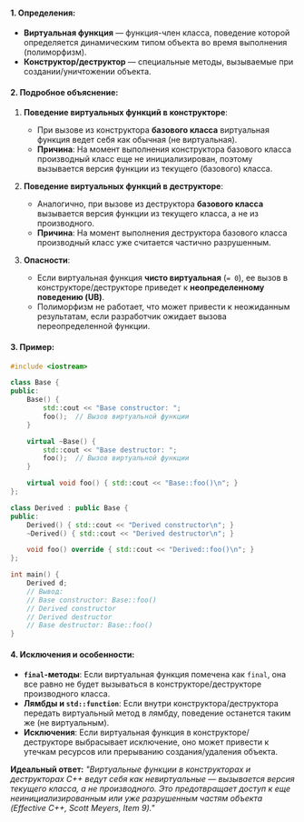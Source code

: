 #### **1. Определения:**
- **Виртуальная функция** — функция-член класса, поведение которой определяется динамическим типом объекта во время выполнения (полиморфизм).  
- **Конструктор/деструктор** — специальные методы, вызываемые при создании/уничтожении объекта.  

#### **2. Подробное объяснение:**
1. **Поведение виртуальных функций в конструкторе**:  
   - При вызове из конструктора **базового класса** виртуальная функция ведет себя как обычная (не виртуальная).  
   - **Причина**: На момент выполнения конструктора базового класса производный класс еще не инициализирован, поэтому вызывается версия функции из текущего (базового) класса.  

2. **Поведение виртуальных функций в деструкторе**:  
   - Аналогично, при вызове из деструктора **базового класса** вызывается версия функции из текущего класса, а не из производного.  
   - **Причина**: На момент выполнения деструктора базового класса производный класс уже считается частично разрушенным.  

3. **Опасности**:  
   - Если виртуальная функция **чисто виртуальная** (`= 0`), ее вызов в конструкторе/деструкторе приведет к **неопределенному поведению (UB)**.  
   - Полиморфизм не работает, что может привести к неожиданным результатам, если разработчик ожидает вызова переопределенной функции.  

#### **3. Пример:**
```cpp  
#include <iostream>  

class Base {  
public:  
    Base() {  
        std::cout << "Base constructor: ";  
        foo();  // Вызов виртуальной функции  
    }  

    virtual ~Base() {  
        std::cout << "Base destructor: ";  
        foo();  // Вызов виртуальной функции  
    }  

    virtual void foo() { std::cout << "Base::foo()\n"; }  
};  

class Derived : public Base {  
public:  
    Derived() { std::cout << "Derived constructor\n"; }  
    ~Derived() { std::cout << "Derived destructor\n"; }  

    void foo() override { std::cout << "Derived::foo()\n"; }  
};  

int main() {  
    Derived d;  
    // Вывод:  
    // Base constructor: Base::foo()  
    // Derived constructor  
    // Derived destructor  
    // Base destructor: Base::foo()  
}  
```  

#### **4. Исключения и особенности**:  
- **`final`-методы**: Если виртуальная функция помечена как `final`, она все равно не будет вызываться в конструкторе/деструкторе производного класса.  
- **Лямбды и `std::function`**: Если внутри конструктора/деструктора передать виртуальный метод в лямбду, поведение останется таким же (не виртуальным).  
- **Исключения**: Если виртуальная функция в конструкторе/деструкторе выбрасывает исключение, оно может привести к утечкам ресурсов или прерыванию создания/удаления объекта.  

**Идеальный ответ:**
*"Виртуальные функции в конструкторах и деструкторах C++ ведут себя как невиртуальные — вызывается версия текущего класса, а не производного. Это предотвращает доступ к еще неинициализированным или уже разрушенным частям объекта (Effective C++, Scott Meyers, Item 9)."*